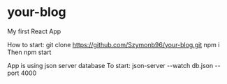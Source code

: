 # your-blog
My first React App

How to start:
git clone https://github.com/Szymonb96/your-blog.git
npm i
Then npm start

App is using json server database
To start: json-server --watch db.json --port 4000
